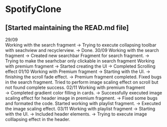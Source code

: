 # SpotifyClone
## [Started maintaining the READ.md file]
29/09<br>
  Working with the search fragment
  -> Trying to execute collapsing toolbar with seachview and recyclerview.
  -> Done.
30/09
  Working with the search fragment
  -> Created new searchbar Fragment for search fragment.
  -> Trying to make the searhcbar only clickable in search fragment
  Working with premium fragment
  -> Started creating the UI
  -> Completed Scrolling effect
01/10
  Working with Premium fragment
  -> Starting with the UI.
  -> finishing the scroll fade effect.
  -> Premium fragment completed.
  Fixed bugs in the search fragment.
  Tried to perform image scaling effect on scroll but not found complete success.
02/11
  Working with premium fragment  
  -> Completed gradient color filling in cards.
  -> Successfully executed image scaling effect for header image in premium fragment.
  -> Fixed some bugs and formated the code.
  Started working with playlist fragment.
  -> Executed the image scaling effect.
03/11
  Working with playlist fragment
  -> Starting with the UI.
  -> Included header elements.
  -> Trying to execute image colllapsing effect in the header.
